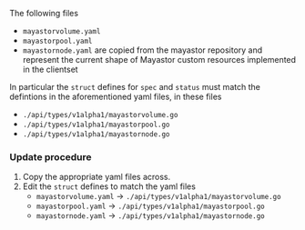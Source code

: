 The following files
* `mayastorvolume.yaml`
* `mayastorpool.yaml`
* `mayastornode.yaml`
are copied from the mayastor repository and represent the current shape of
Mayastor custom resources implemented in the clientset

In particular the `struct` defines for `spec` and `status` 
must match the defintions in the aforementioned yaml files,
in these files
* `./api/types/v1alpha1/mayastorvolume.go`
* `./api/types/v1alpha1/mayastorpool.go`
* `./api/types/v1alpha1/mayastornode.go`


### Update procedure
1. Copy the appropriate yaml files across.
2. Edit the `struct` defines to match the yaml files
   * `mayastorvolume.yaml` -> `./api/types/v1alpha1/mayastorvolume.go`
   * `mayastorpool.yaml` -> `./api/types/v1alpha1/mayastorpool.go`
   * `mayastornode.yaml` -> `./api/types/v1alpha1/mayastornode.go`
